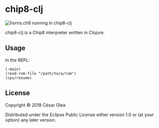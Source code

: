 # chip8-clj

![horns.ch8 running in chip8-clj](https://raw.githubusercontent.com/cesarolea/chip8-clj/master/resources/horns.png)

chip8-clj is a Chip8 interpreter written in Clojure.

## Usage

In the REPL:

```
(-main)
(read-rom-file "/path/to/a/rom")
(cpu/resume)
```

## License

Copyright © 2018 César Olea

Distributed under the Eclipse Public License either version 1.0 or (at
your option) any later version.
